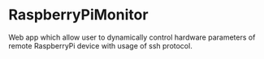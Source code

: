 # RaspberryPiMonitor

Web app which allow user to dynamically control hardware parameters of remote RaspberryPi device
with usage of ssh protocol.